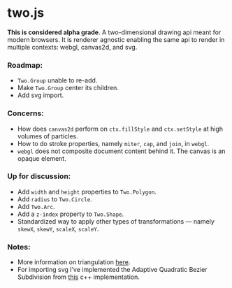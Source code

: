 two.js
======

__This is considered alpha grade__. A two-dimensional drawing api meant for modern browsers. It is renderer agnostic enabling the same api to render in multiple contexts: webgl, canvas2d, and svg.

### Roadmap:
+ `Two.Group` unable to re-add.
+ Make `Two.Group` center its children.
+ Add svg import.

### Concerns:
+ How does `canvas2d` perform on `ctx.fillStyle` and `ctx.setStyle` at high volumes of particles.
+ How to do stroke properties, namely `miter`, `cap`, and `join`, in `webgl`.
+ `webgl` does not composite document content behind it. The canvas is an opaque element.

### Up for discussion:
+ Add `width` and `height` properties to `Two.Polygon`.
+ Add `radius` to `Two.Circle`.
+ Add `Two.Arc`.
+ Add a `z-index` property to `Two.Shape`.
+ Standardized way to apply other types of transformations — namely `skewX`, `skewY`, `scaleX`, `scaleY`.

### Notes:
+ More information on triangulation [here](https://groups.google.com/forum/?fromgroups=#!topic/poly2tri/d0UL8Kew8dY).
+ For importing svg I’ve implemented the Adaptive Quadratic Bezier Subdivision from [this](http://www.antigrain.com/research/adaptive_bezier/index.html) c++ implementation.